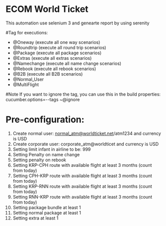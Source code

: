 # ECOM World Ticket 
This automation use selenium 3 and genearte report by using serenity

#Tag for executions:
- @Oneway (execute all one way scenarios)
- @Roundtrip (execute all round trip scenarios)
- @Package (execute all package scenarios)
- @Extras (execute all extras scenarios)
- @Namechange (execute all name change scenarios)
- @Rebook (execute all rebook scenarios)
- @B2B (execute all B2B scenarios)
- @Normal_User
- @MultiFlight

#Note
If you want to ignore the tag, you can use this in the build properties:
cucumber.options=--tags ~@ignore

# Pre-configuration:
1. Create normal user: normal_atm@worldticket.net/atm1234 and currency is USD
2. Create corporate user: corporate_atm@worldticet and currency is USD
3. Setting limit infant in airline to be: 999
4. Setting Penalty on name change
5. Setting penalty on rebook
6. Setting KRP-CPH route with available flight at least 3 months (count from today)
7. Setting CPH-KRP route with available flight at least 3 months (count from today)
8. Setting KRP-RNN route with available flight at least 3 months (count from today)
9. Setting RNN-KRP route with available flight at least 3 months (count from today)
10. Setting package bundle at least 1
11. Setting normal package at least 1
12. Setting extra at least 1
